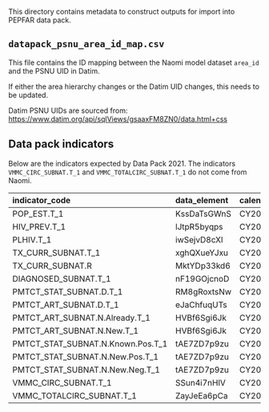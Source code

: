 This directory contains metadata to construct outputs for import into PEPFAR data pack.


## `datapack_psnu_area_id_map.csv` 

This file contains the ID mapping between the Naomi model dataset `area_id` and the PSNU UID in Datim. 

If either the area hierarchy changes or the Datim UID changes, this needs to be updated.

Datim PSNU UIDs are sourced from: https://www.datim.org/api/sqlViews/gsaaxFM8ZN0/data.html+css

## Data pack indicators

Below are the indicators expected by Data Pack 2021.  The indicators `VMMC_CIRC_SUBNAT.T_1` and
`VMMC_TOTALCIRC_SUBNAT.T_1` do not come from Naomi.

| indicator_code                     | data_element  |  calendar_quarter |  value_type  |
|:-----------------------------------|:--------------|:------------------|:-------------| 
| POP_EST.T_1                        | KssDaTsGWnS   |  CY2021Q3         |  integer     |
| HIV_PREV.T_1                       | lJtpR5byqps   |  CY2021Q3         |  percentage  |
| PLHIV.T_1                          | iwSejvD8cXl   |  CY2021Q3         |  integer     |
| TX_CURR_SUBNAT.T_1                 | xghQXueYJxu   |  CY2021Q3         |  integer     |
| TX_CURR_SUBNAT.R                   | MktYDp33kd6   |  CY2020Q4         |  integer     |
| DIAGNOSED_SUBNAT.T_1               | nF19GOjcnoD   |  CY2021Q3         |  integer     |
| PMTCT_STAT_SUBNAT.D.T_1            | RM8gRoxtsNw   |  CY2021Q3         |  integer     |
| PMTCT_ART_SUBNAT.D.T_1             | eJaChfuqUTs   |  CY2021Q3         |  integer     |
| PMTCT_ART_SUBNAT.N.Already.T_1     | HVBf6Sgi6Jk   |  CY2021Q3         |  integer     |
| PMTCT_ART_SUBNAT.N.New.T_1         | HVBf6Sgi6Jk   |  CY2021Q3         |  integer     |
| PMTCT_STAT_SUBNAT.N.Known.Pos.T_1  | tAE7ZD7p9zu   |  CY2021Q3         |  integer     |
| PMTCT_STAT_SUBNAT.N.New.Pos.T_1    | tAE7ZD7p9zu   |  CY2021Q3         |  integer     |
| PMTCT_STAT_SUBNAT.N.New.Neg.T_1    | tAE7ZD7p9zu   |  CY2021Q3         |  integer     |
| VMMC_CIRC_SUBNAT.T_1               | SSun4i7nHlV   |  CY2021Q3         |  integer     |
| VMMC_TOTALCIRC_SUBNAT.T_1          | ZayJeEa6pCa   |  CY2021Q3         |  integer     |
